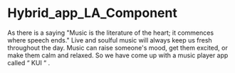 # Hybrid_app_LA_Component

As there is a saying  "Music is the literature of the heart; it commences where speech ends."  Live and  soulful music will always keep us fresh throughout the day. Music can raise someone's mood, get them excited, or make them calm and relaxed. So we have come up with a music player app called “ KUI “ .

